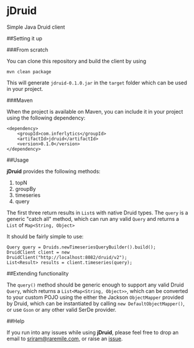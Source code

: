 # jDruid
Simple Java Druid client

##Setting it up

###From scratch

You can clone this repository and build the client by using 

	mvn clean package 

This will generate `jdruid-0.1.0.jar` in the `target` folder which can be used in your project.

###Maven

When the project is available on Maven, you can include it in your project using the following dependency:

    <dependency>
	    <groupId>com.inferlytics</groupId>
	    <artifactId>jdruid</artifactId>
	    <version>0.1.0</version>
	</dependency>

##Usage

**jDruid** provides the following methods:

1. topN
2. groupBy
3. timeseries
4. query

The first three return results in `List`s with native Druid types. The `query` is a generic "catch all" method, which can run any valid `Query` and returns a `List` of `Map<String, Object>`

It should be fairly simple to use:

	Query query = Druids.newTimeseriesQueryBuilder().build();
    DruidClient client = new DruidClient("http://localhost:8082/druid/v2");
	List<Result> results = client.timeseries(query);

##Extending functionality

The `query()` method should be generic enough to support any valid Druid `Query`, which returns a `List<Map<String, Object>>`, which can be converted to your custom POJO using the either the Jackson `ObjectMapper` provided by Druid, which can be instantiated by calling `new DefaultObjectMapper()`, or use `Gson` or any other valid SerDe provider.

##Help

If you run into any issues while using **jDruid**, please feel free to drop an email to sriram@raremile.com, or raise an [issue](http://github.com/InferlyticsOSS/jDruid/issues).
